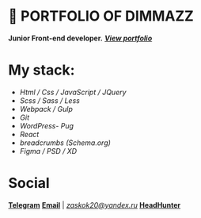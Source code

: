 # 💼 PORTFOLIO OF DIMMAZZ

**Junior Front-end developer.** 
[***View portfolio***](https://dimmazz.github.io/portfolio/)

# My stack:

- *Html / Css / JavaScript / JQuery*
- *Scss / Sass / Less*
- *Webpack / Gulp*
- *Git*
- *WordPress*- *Pug*
- *React*
- *breadcrumbs (Schema.org)*
- *Figma / PSD / XD*

# Social


[**Telegram**](https://t.me/MazuSad)
[**Email**](mailto:zaskok20@yandex.ru) | *zaskok20@yandex.ru*
[**HeadHunter**](https://hh.ru/resume/0cf59ed5ff09af1edf0039ed1f7a4149733969)
